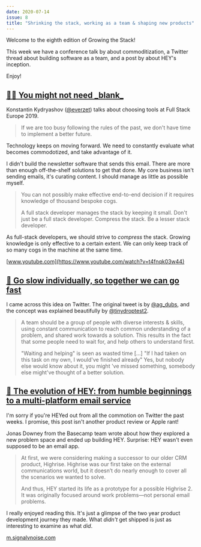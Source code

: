 ```yaml
---
date: 2020-07-14
issue: 8
title: "Shrinking the stack, working as a team & shaping new products"
---
```


Welcome to the eighth edition of Growing the Stack!

This week we have a conference talk by about commoditization, a Twitter thread about building software as a team, and a post by about HEY's inception.

Enjoy!

## [🙅‍♂️ You might not need \_blank\_](https://www.youtube.com/watch?v=t4fnqk03w44)

Konstantin Kydryashov ([@everzet](https://twitter.com/everzet)) talks about choosing tools at Full Stack Europe 2019.

> If we are too busy following the rules of the past, we don't have time to implement a better future.

Technology keeps on moving forward. We need to constantly evaluate what becomes commodotized, and take advantage of it.

I didn't build the newsletter software that sends this email. There are more than enough off-the-shelf solutions to get that done. My core business isn't sending emails, it's curating content. I should manage as little as possible myself.

> You can not possibly make effective end-to-end decision if it requires knowledge of thousand bespoke cogs.
>
> A full stack developer manages the stack by keeping it small. Don't just be a full stack developer. Compress the stack. Be a lesser stack developer.

As full-stack developers, we should strive to _compress_ the stack. Growing knowledge is only effective to a certain extent. We can only keep track of so many cogs in the machine at the same time.

[www.youtube.com](https://www.youtube.com/watch?v=t4fnqk03w44)

## [🐌 Go slow individually, so together we can go fast](https://twitter.com/tinydroptest2/status/1277662078254358529)

I came across this idea on Twitter. The original tweet is by [@ag_dubs](https://twitter.com/ag_dubs/status/1277609254854279170), and the concept was explained beautifully by [@tinydroptest2](https://twitter.com/tinydroptest2/status/1277662078254358529).

> A team should be a group of people with diverse interests & skills, using constant communication to reach common understanding of a problem, and shared work towards a solution. This results in the fact that some people need to wait for, and help others to understand first.
>
> "Waiting and helping" is seen as wasted time […] "If I had taken on this task on my own, I would've finished already" Yes, but nobody else would know about it, you might 've missed something, somebody else might've thought of a better solution.

## [👋 The evolution of HEY: from humble beginnings to a multi-platform email service](https://m.signalvnoise.com/the-evolution-of-hey/)

I'm sorry if you're HEYed out from all the commotion on Twitter the past weeks. I promise, this post isn't another product review or Apple rant!

Jonas Downey from the Basecamp team wrote about how they explored a new problem space and ended up building HEY. Surprise: HEY wasn't even supposed to be an email app.

> At first, we were considering making a successor to our older CRM product, Highrise. Highrise was our first take on the external communications world, but it doesn’t do nearly enough to cover all the scenarios we wanted to solve.
>
> And thus, HEY started its life as a prototype for a possible Highrise 2. It was originally focused around work problems—not personal email problems.

I really enjoyed reading this. It's just a glimpse of the two year product development journey they made. What _didn't_ get shipped is just as interesting to examine as what _did_.

[m.signalvnoise.com](https://m.signalvnoise.com/the-evolution-of-hey/)

